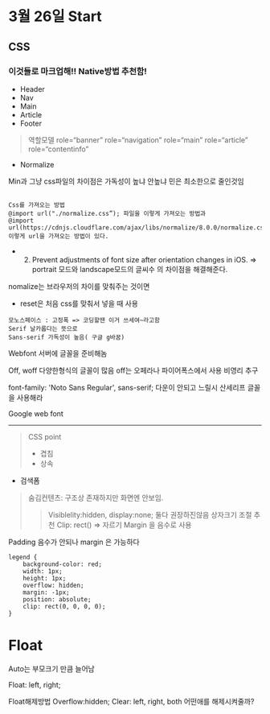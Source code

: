 3월 26일 Start
===
## CSS
### 이것들로 마크업해!! Native방법 추천함!
- Header
- Nav
- Main
- Article
- Footer


>역할모델 role=“banner” role=“navigation” role=“main” role=“article” role=“contentinfo”


* Normalize 

Min과 그냥 css파일의 차이점은 가독성이 높냐 안높냐 민은 최소한으로 줄인것임
```

Css를 가져오는 방법
@import url("./normalize.css”); 파일을 이렇게 가져오는 방법과
@import url(https://cdnjs.cloudflare.com/ajax/libs/normalize/8.0.0/normalize.css); 이렇게 url을 가져오는 방법이 있다.
```
*  2. Prevent adjustments of font size after orientation changes in iOS.
	=> portrait 모드와 landscape모드의 글씨수 의 차이점을 해결해준다.

nomalize는 브라우저의 차이를 맞춰주는 것이면

* reset은 처음 css를 맞춰서 넣을 때 사용
```
모노스페이스 : 고정폭 => 코딩할땐 이거 쓰세여~라고함
Serif 날카롭다는 뜻으로
Sans-serif 가독성이 높음( 구글 g바꿈)
```
Webfont 서버에 글꼴을 준비해놈

Off, woff 다양한형식의 글꼴이 많음 off는 오페라나 파이어폭스에서 사용 비영리 추구

font-family: 'Noto Sans Regular', sans-serif; 다운이 안되고 느릴시 산세리프 글꼴을 사용해라

Google web font

---

> CSS point
>* 겹침
>* 상속

- 검색폼 <legend>
> 숨김컨텐츠: 구조상 존재하지만 화면엔 안보임.
>>Visiblelity:hidden, display:none; 둘다 권장하진않음
상자크기 조절 추천
Clip: rect() => 자르기
Margin 을 음수로 사용

Padding 음수가 안되나 margin 은 가능하다
```
legend {
    background-color: red;
    width: 1px;
    height: 1px;
    overflow: hidden;
    margin: -1px;
    position: absolute;
    clip: rect(0, 0, 0, 0);
}
```



# Float

Auto는 부모크기 만큼 늘어남

Float: left, right;

Float해제방법
Overflow:hidden;
Clear: left, right, both 어떤애를 해제시켜줄까?
